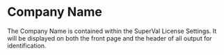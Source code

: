 # Company Name

The Company Name is contained within the SuperVal License Settings. It
will be displayed on both the front page and the header of all output
for identification.
